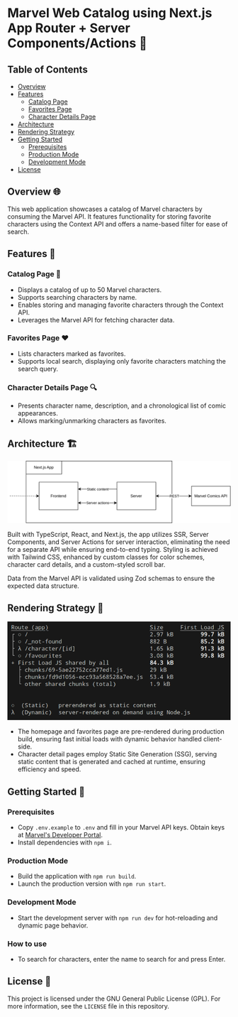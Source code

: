 # Marvel Web Catalog using Next.js App Router + Server Components/Actions 🦸

## Table of Contents
- [Overview](#overview)
- [Features](#features)
  - [Catalog Page](#catalog-page)
  - [Favorites Page](#favorites-page)
  - [Character Details Page](#character-details-page)
- [Architecture](#architecture)
- [Rendering Strategy](#rendering-strategy)
- [Getting Started](#getting-started)
  - [Prerequisites](#prerequisites)
  - [Production Mode](#production-mode)
  - [Development Mode](#development-mode)
- [License](#license)

## Overview 🌐

This web application showcases a catalog of Marvel characters by consuming the Marvel API. It features functionality for storing favorite characters using the Context API and offers a name-based filter for ease of search.

## Features 🌟

### Catalog Page 📖

- Displays a catalog of up to 50 Marvel characters.
- Supports searching characters by name.
- Enables storing and managing favorite characters through the Context API.
- Leverages the Marvel API for fetching character data.

### Favorites Page ❤️

- Lists characters marked as favorites.
- Supports local search, displaying only favorite characters matching the search query.

### Character Details Page 🔍

- Presents character name, description, and a chronological list of comic appearances.
- Allows marking/unmarking characters as favorites.

## Architecture 🏗️

![Architecture Diagram](./docs/architecture.png "Application Architecture")

Built with TypeScript, React, and Next.js, the app utilizes SSR, Server Components, and Server Actions for server interaction, eliminating the need for a separate API while ensuring end-to-end typing. Styling is achieved with Tailwind CSS, enhanced by custom classes for color schemes, character card details, and a custom-styled scroll bar.

Data from the Marvel API is validated using Zod schemas to ensure the expected data structure.

## Rendering Strategy 🎨

![Rendering Strategy](./docs/rendering.png "Rendering Strategy")

- The homepage and favorites page are pre-rendered during production build, ensuring fast initial loads with dynamic behavior handled client-side.
- Character detail pages employ Static Site Generation (SSG), serving static content that is generated and cached at runtime, ensuring efficiency and speed.

## Getting Started 🚀

### Prerequisites

- Copy `.env.example` to `.env` and fill in your Marvel API keys. Obtain keys at [Marvel's Developer Portal](https://developer.marvel.com/documentation/getting_started).
- Install dependencies with `npm i`.

### Production Mode

- Build the application with `npm run build`.
- Launch the production version with `npm run start`.

### Development Mode

- Start the development server with `npm run dev` for hot-reloading and dynamic page behavior.

### How to use

- To search for characters, enter the name to search for and press Enter.

## License 📝

This project is licensed under the GNU General Public License (GPL). For more information, see the `LICENSE` file in this repository.
